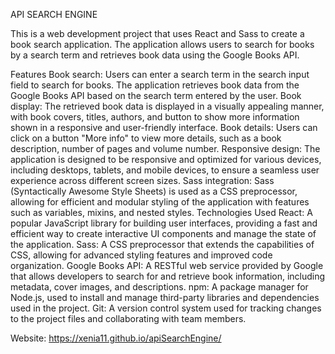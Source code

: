 API SEARCH ENGINE

This is a web development project that uses React and Sass to create a book search application. The application allows users to search for books by a search term and retrieves book data using the Google Books API.

Features
Book search: Users can enter a search term in the search input field to search for books. The application retrieves book data from the Google Books API based on the search term entered by the user.
Book display: The retrieved book data is displayed in a visually appealing manner, with book covers, titles, authors, and button to show more information shown in a responsive and user-friendly interface.
Book details: Users can click on a button "More info" to view more details, such as a book description, number of pages and volume number.
Responsive design: The application is designed to be responsive and optimized for various devices, including desktops, tablets, and mobile devices, to ensure a seamless user experience across different screen sizes.
Sass integration: Sass (Syntactically Awesome Style Sheets) is used as a CSS preprocessor, allowing for efficient and modular styling of the application with features such as variables, mixins, and nested styles.
Technologies Used
React: A popular JavaScript library for building user interfaces, providing a fast and efficient way to create interactive UI components and manage the state of the application.
Sass: A CSS preprocessor that extends the capabilities of CSS, allowing for advanced styling features and improved code organization.
Google Books API: A RESTful web service provided by Google that allows developers to search for and retrieve book information, including metadata, cover images, and descriptions.
npm: A package manager for Node.js, used to install and manage third-party libraries and dependencies used in the project.
Git: A version control system used for tracking changes to the project files and collaborating with team members.

Website: https://xenia11.github.io/apiSearchEngine/
